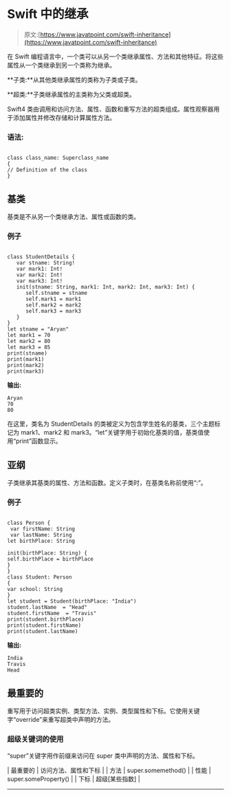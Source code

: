 # Swift 中的继承

> 原文:[https://www.javatpoint.com/swift-inheritance](https://www.javatpoint.com/swift-inheritance)

在 Swift 编程语言中，一个类可以从另一个类继承属性、方法和其他特征。将这些属性从一个类继承到另一个类称为继承。

**子类:**从其他类继承属性的类称为子类或子类。

**超类:**子类继承属性的主类称为父类或超类。

Swift4 类由调用和访问方法、属性、函数和重写方法的超类组成。属性观察器用于添加属性并修改存储和计算属性方法。

### 语法:

```

class class_name: Superclass_name 
{
// Definition of the class
}

```

## 基类

基类是不从另一个类继承方法、属性或函数的类。

### 例子

```

class StudentDetails {
   var stname: String!
   var mark1: Int!
   var mark2: Int!
   var mark3: Int!
   init(stname: String, mark1: Int, mark2: Int, mark3: Int) {
      self.stname = stname
      self.mark1 = mark1
      self.mark2 = mark2
      self.mark3 = mark3
   }
}
let stname = "Aryan"
let mark1 = 70
let mark2 = 80
let mark3 = 85
print(stname)
print(mark1)
print(mark2)
print(mark3)

```

**输出:**

```
Aryan
70
80

```

在这里，类名为 StudentDetails 的类被定义为包含学生姓名的基类，三个主题标记为 mark1、mark2 和 mark3。“let”关键字用于初始化基类的值，基类值使用“print”函数显示。

## 亚纲

子类继承其基类的属性、方法和函数。定义子类时，在基类名称前使用“:”。

### 例子

```

class Person {
 var firstName: String
 var lastName: String
let birthPlace: String

init(birthPlace: String) {
self.birthPlace = birthPlace
}
}
class Student: Person 
{
var school: String
}
let student = Student(birthPlace: "India")
student.lastName  = "Head"
student.firstName  = "Travis"
print(student.birthPlace)
print(student.firstName)
print(student.lastName)

```

**输出:**

```
India
Travis
Head

```

## 最重要的

重写用于访问超类实例、类型方法、实例、类型属性和下标。它使用关键字“override”来重写超类中声明的方法。

### 超级关键词的使用

“super”关键字用作前缀来访问在 super 类中声明的方法、属性和下标。

| 最重要的 | 访问方法、属性和下标 |
| 方法 | super.somemethod() |
| 性能 | super.someProperty() |
| 下标 | 超级[某些指数] |

* * *